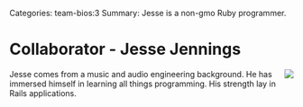 Categories: team-bios:3
Summary: Jesse is a non-gmo Ruby programmer.

# Collaborator - Jesse Jennings

<img style="float: right" src="/attachments/jesse-jennings-sm.jpg" />

Jesse comes from a music and audio engineering background.  He has immersed himself in learning all things programming.  His strength lay in Rails applications.   

